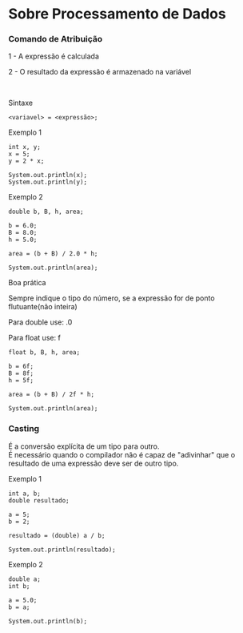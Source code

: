 <h1>Sobre Processamento de Dados</h1>

<h3>Comando de Atribuição</h3>
<p>1 - A expressão é calculada</p>
<p>2 - O resultado da expressão é armazenado na variável</p>

<br>

<p>Sintaxe</p>

~~~
<variavel> = <expressão>;
~~~

<P>Exemplo 1</p>

~~~
int x, y;
x = 5;
y = 2 * x;

System.out.println(x);
System.out.println(y);
~~~

<p>Exemplo 2</p>

~~~
double b, B, h, area;

b = 6.0;
B = 8.0;
h = 5.0;

area = (b + B) / 2.0 * h;

System.out.println(area);
~~~

<p>Boa prática</p>
<p>Sempre indique o tipo do número, se a expressão for de ponto flutuante(não inteira)</p>

<p>Para double use: .0</p>
<p>Para float use: f</p>

~~~
float b, B, h, area;

b = 6f;
B = 8f;
h = 5f;

area = (b + B) / 2f * h;

System.out.println(area);
~~~

<h3>Casting</h3>
<p>É a conversão explícita de um tipo para outro. <br> É necessário quando o compilador não é capaz de "adivinhar" que o resultado de uma expressão deve ser de outro tipo.</p>

<p>Exemplo 1</p>

~~~
int a, b;
double resultado;

a = 5;
b = 2;

resultado = (double) a / b;

System.out.println(resultado);
~~~

<p>Exemplo 2</p>

~~~
double a;
int b;

a = 5.0;
b = a;

System.out.println(b);
~~~
